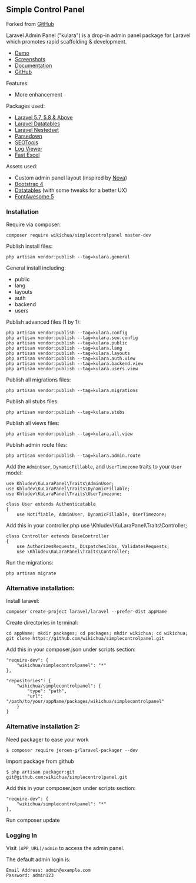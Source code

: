 ## Simple Control Panel

Forked from [GitHub](https://github.com/kjjdion/laravel-admin-panel)

Laravel Admin Panel ("kulara") is a drop-in admin panel package for Laravel which promotes rapid scaffolding & development.

- [Demo](https://kulara.kjjdion.com/admin)
- [Screenshots](https://imgur.com/a/12mGWNW)
- [Documentation](https://kulara.kjjdion.com/docs)
- [GitHub](https://github.com/kjjdion/laravel-admin-panel)

Features:

- More enhancement

Packages used:

- [Laravel 5.7, 5.8 & Above](https://laravel.com/)
- [Laravel Datatables](https://github.com/yajra/laravel-datatables)
- [Laravel Nestedset](https://github.com/lazychaser/laravel-nestedset)
- [Parsedown](http://parsedown.org/)
- [SEOTools](https://github.com/artesaos/seotools)
- [Log Viewer](https://github.com/rap2hpoutre/laravel-log-viewer)
- [Fast Excel](https://github.com/rap2hpoutre/fast-excel)

Assets used:

- Custom admin panel layout (inspired by [Nova](https://nova.laravel.com))
- [Bootstrap 4](https://getbootstrap.com)
- [Datatables](https://datatables.net) (with some tweaks for a better UX)
- [FontAwesome 5](https://fontawesome.com)

### Installation

Require via composer:

    composer require wikichua/simplecontrolpanel master-dev

Publish install files:

    php artisan vendor:publish --tag=kulara.general

General install including:

- public
- lang
- layouts
- auth
- backend
- users

Publish advanced files (1 by 1):

    php artisan vendor:publish --tag=kulara.config
    php artisan vendor:publish --tag=kulara.seo.config
    php artisan vendor:publish --tag=kulara.public
    php artisan vendor:publish --tag=kulara.lang
    php artisan vendor:publish --tag=kulara.layouts
    php artisan vendor:publish --tag=kulara.auth.view
    php artisan vendor:publish --tag=kulara.backend.view
    php artisan vendor:publish --tag=kulara.users.view

Publish all migrations files:

    php artisan vendor:publish --tag=kulara.migrations

Publish all stubs files:

    php artisan vendor:publish --tag=kulara.stubs

Publish all views files:

    php artisan vendor:publish --tag=kulara.all.view

Publish admin route files:

    php artisan vendor:publish --tag=kulara.admin.route

Add the `AdminUser`, `DynamicFillable`, and `UserTimezone` traits to your `User` model:

    use Khludev\KuLaraPanel\Traits\AdminUser;
    use Khludev\KuLaraPanel\Traits\DynamicFillable;
    use Khludev\KuLaraPanel\Traits\UserTimezone;
    
    class User extends Authenticatable
    {
        use Notifiable, AdminUser, DynamicFillable, UserTimezone;

Add this in your controller.php
    use \Khludev\KuLaraPanel\Traits\Controller;

    class Controller extends BaseController
    {
        use AuthorizesRequests, DispatchesJobs, ValidatesRequests;
        use \Khludev\KuLaraPanel\Traits\Controller;

Run the migrations:

    php artisan migrate


### Alternative installation:

Install laravel:

    composer create-project laravel/laravel --prefer-dist appName

Create directories in terminal:

    cd appName; mkdir packages; cd packages; mkdir wikichua; cd wikichua; git clone https://github.com/wikichua/simplecontrolpanel.git

Add this in your composer.json under scripts section:

    "require-dev": {
        "wikichua/simplecontrolpanel": "*"
    },

    "repositories": {
        "wikichua/simplecontrolpanel": {
            "type": "path",
            "url": "/path/to/your/appName/packages/wikichua/simplecontrolpanel"
        }
    }

### Alternative installation 2:

Need packager to ease your work

    $ composer require jeroen-g/laravel-packager --dev

Import package from github

    $ php artisan packager:git git@github.com:wikichua/simplecontrolpanel.git

Add this in your composer.json under scripts section:

    "require-dev": {
        "wikichua/simplecontrolpanel": "*"
    },

Run composer update

### Logging In

Visit `(APP_URL)/admin` to access the admin panel.

The default admin login is:

    Email Address: admin@example.com
    Password: admin123
